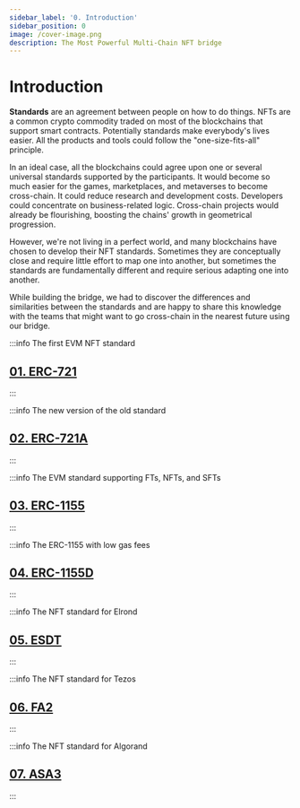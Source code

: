 ```yaml
---
sidebar_label: '0. Introduction'
sidebar_position: 0
image: /cover-image.png
description: The Most Powerful Multi-Chain NFT bridge
---
```


# Introduction

**Standards** are an agreement between people on how to do things. NFTs are a common crypto commodity traded on most of the blockchains that support smart contracts. Potentially standards make everybody's lives easier. All the products and tools could follow the "one-size-fits-all" principle.

In an ideal case, all the blockchains could agree upon one or several universal standards supported by the participants. It would become so much easier for the games, marketplaces, and metaverses to become cross-chain. It could reduce research and development costs. Developers could concentrate on business-related logic. Cross-chain projects would already be flourishing, boosting the chains' growth in geometrical progression.

However, we're not living in a perfect world, and many blockchains have chosen to develop their NFT standards. Sometimes they are conceptually close and require little effort to map one into another, but sometimes the standards are fundamentally different and require serious adapting one into another.

While building the bridge, we had to discover the differences and similarities between the standards and are happy to share this knowledge with the teams that might want to go cross-chain in the nearest future using our bridge.

:::info The first EVM NFT standard
## [01. ERC-721](./ERC721.md)
:::

:::info The new version of the old standard
## [02. ERC-721A](./ERC721A.md)
:::

:::info The EVM standard supporting FTs, NFTs, and SFTs
## [03. ERC-1155](./ERC1155.md)
:::

:::info The ERC-1155 with low gas fees
## [04. ERC-1155D](./erc1155d.md)
:::

:::info The NFT standard for Elrond
## [05. ESDT](./esdt.md)
:::

:::info The NFT standard for Tezos
## [06. FA2](./FA2.md)
:::

:::info The NFT standard for Algorand
## [07. ASA3](./asa.md)
:::